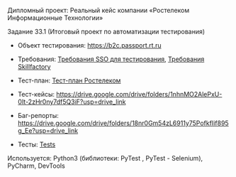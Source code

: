 Дипломный проект: Реальный кейс компании «Ростелеком Информационные Технологии»

Задание 33.1 (Итоговый проект по автоматизации тестирования)


- Объект тестирования: https://b2c.passport.rt.ru

- Требования: [Требования SSO для тестирования](https://github.com/krayushkins/SkillFactory/blob/main/33.1/Требования_SSO_для_тестирования.pdf), [Требования Skillfactory](https://github.com/krayushkins/SkillFactory/blob/main/33.1/Требования_Skillfactory.pdf)

- Тест-план: [Тест-план Ростелеком](https://github.com/krayushkins/SkillFactory/blob/main/33.1/Тест-план_Ростелеком.pdf)

- Тест-кейсы: https://drive.google.com/drive/folders/1nhnMO2AlePxU-0It-2zHr0ny7df5Q3iF?usp=drive_link

- Баг-репорты: https://drive.google.com/drive/folders/18nr0Gm54zL6911y75PofkfIif895g_Ee?usp=drive_link

- Тесты: [Tests](https://github.com/krayushkins/SkillFactory/tree/main/33.1/Tests)

Используется: Python3 (библиотеки: PyTest , PyTest - Selenium), PyCharm, DevTools
